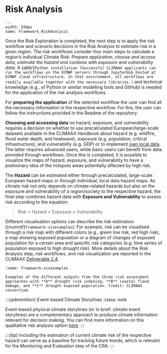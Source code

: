 Risk Analysis
=======================

```{figure} ../../images/framework/il_framework_ToolboxSteps_FigB_Risk_Analysis_ring.png
---
width: 550px
name: Framework_RiskAnalysis
```

Once the Risk Exploration is completed, the next step is to apply the risk workflow and scenario decisions in the Risk Analysis to estimate risk in a given region. The risk workflows consider four main steps to calculate a region’s individual Climate Risk: *Prepare application, choose and access data, estimate the hazard and combine with exposure and vulnerability data*. A {abbr}`Python installation (Successful CLIMAAX applicants can run the workflows on the ECMWF servers through JupyterHub hosted at ECMWF cloud infrastructure. In that environment, all workflows are readily available together with the necessary libraries.)` and technical knowledge (e.g., of Python or similar modelling tools and GitHub) is needed for the application of the risk analysis workflows.

For **preparing the application** of the selected workflow the user can find all the necessary information in the respective workflow. For this, the user can follow the instructions provided in the Readme of the repository.

**Choosing and accessing data** on hazard, exposure, and vulnerability requires a decision on whether to use precalculated European/large-scale datasets available in the CLIMAAX Handbook about hazard (e.g. wildfire, flood water depth, and heatwave), exposure (e.g. population, critical infrastructure), and vulnerability (e.g. GDP) or to implement [own local data](#framework-ownlocaldata). The latter requires advanced users, while basic users can benefit from data provided through workflows. Once this is completed, it is possible to visualize the maps of hazard, exposure, and vulnerability to have a preliminary idea of the hotspots areas potentially affected by high risk. 

The **Hazard** can be estimated either through precalculated, large-scale European hazard maps or through individual, local data hazard maps. As climate risk not only depends on climate-related hazards but also on the exposure and vulnerability of a region/society to the respective hazard, the final step combines hazard data with **Exposure and Vulnerability** to assess risk according to the equation:

> Risk = Hazard × Exposure × Vulnerability

Different visualisation options can describe the risk estimation ({numref}`framework-visexamples`): For example, risk can be visualised through a risk map with different colors (e.g., green low risk, red high risk), a map showing exposed population or a diagram of changes of exposed population for a certain area and specific risk categories (e.g. time series of population exposed to high drought risk). More details about the Risk Analysis step, risk workflows, and risk visualization are reported in the CLIMAAX [Deliverable 2.4](https://files.cmcc.it/climaax/CLIMAAX_D2.4.pdf).  


```{figure} ../../images/framework_visexamples.png
:name: framework-visexamples

Examples of the different outputs from the three risk assessment approaches with **A** drought risk indexing, **B** coastal flood damage, and **C** drought exposed population. Credit: CLIMAAX consortium.
```

:::{admonition} Event-based Climate Storylines
:class: note

Event-based physical climate storylines (or in brief: climate event storylines) are a complementary approach to produce climate information relevant for decision making. You can find more information on this qualitative risk analysis option [here](https://www.climaax.eu/wp-content/uploads/2024/07/CLIMAAX_D1.4.pdf).
:::

:::{tip}
Including the estimation of current climate risk of the respective hazard can serve as a baseline for tracking future trends, which is relevant for the Monitoring and Evaluation step of the CRA.
:::
